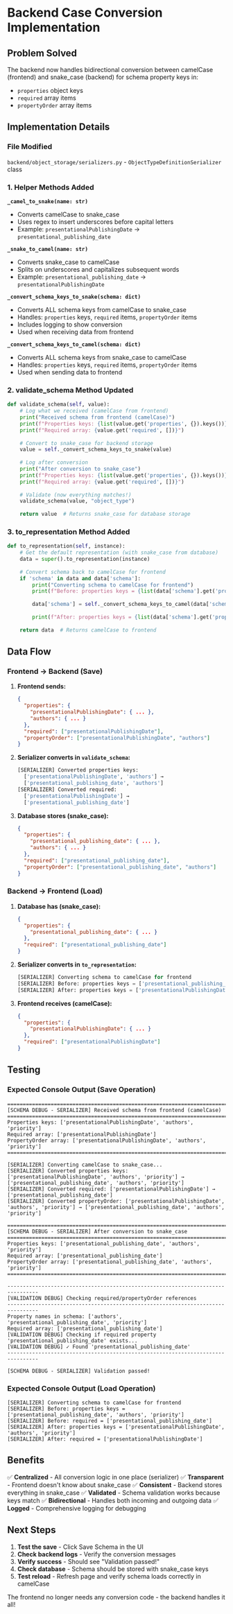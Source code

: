 # Backend Case Conversion Implementation

## Problem Solved

The backend now handles bidirectional conversion between camelCase (frontend) and snake_case (backend) for schema property keys in:
- `properties` object keys
- `required` array items
- `propertyOrder` array items

## Implementation Details

### File Modified
`backend/object_storage/serializers.py` - `ObjectTypeDefinitionSerializer` class

### 1. Helper Methods Added

**`_camel_to_snake(name: str)`**
- Converts camelCase to snake_case
- Uses regex to insert underscores before capital letters
- Example: `presentationalPublishingDate` → `presentational_publishing_date`

**`_snake_to_camel(name: str)`**
- Converts snake_case to camelCase
- Splits on underscores and capitalizes subsequent words
- Example: `presentational_publishing_date` → `presentationalPublishingDate`

**`_convert_schema_keys_to_snake(schema: dict)`**
- Converts ALL schema keys from camelCase to snake_case
- Handles: `properties` keys, `required` items, `propertyOrder` items
- Includes logging to show conversion
- Used when receiving data from frontend

**`_convert_schema_keys_to_camel(schema: dict)`**
- Converts ALL schema keys from snake_case to camelCase
- Handles: `properties` keys, `required` items, `propertyOrder` items
- Used when sending data to frontend

### 2. validate_schema Method Updated

```python
def validate_schema(self, value):
    # Log what we received (camelCase from frontend)
    print("Received schema from frontend (camelCase)")
    print(f"Properties keys: {list(value.get('properties', {}).keys())}")
    print(f"Required array: {value.get('required', [])}")
    
    # Convert to snake_case for backend storage
    value = self._convert_schema_keys_to_snake(value)
    
    # Log after conversion
    print("After conversion to snake_case")
    print(f"Properties keys: {list(value.get('properties', {}).keys())}")
    print(f"Required array: {value.get('required', [])}")
    
    # Validate (now everything matches!)
    validate_schema(value, "object_type")
    
    return value  # Returns snake_case for database storage
```

### 3. to_representation Method Added

```python
def to_representation(self, instance):
    # Get the default representation (with snake_case from database)
    data = super().to_representation(instance)
    
    # Convert schema back to camelCase for frontend
    if 'schema' in data and data['schema']:
        print("Converting schema to camelCase for frontend")
        print(f"Before: properties keys = {list(data['schema'].get('properties', {}).keys())}")
        
        data['schema'] = self._convert_schema_keys_to_camel(data['schema'])
        
        print(f"After: properties keys = {list(data['schema'].get('properties', {}).keys())}")
    
    return data  # Returns camelCase to frontend
```

## Data Flow

### Frontend → Backend (Save)

1. **Frontend sends:**
   ```json
   {
     "properties": {
       "presentationalPublishingDate": { ... },
       "authors": { ... }
     },
     "required": ["presentationalPublishingDate"],
     "propertyOrder": ["presentationalPublishingDate", "authors"]
   }
   ```

2. **Serializer converts in `validate_schema`:**
   ```python
   [SERIALIZER] Converted properties keys:
     ['presentationalPublishingDate', 'authors'] →
     ['presentational_publishing_date', 'authors']
   [SERIALIZER] Converted required:
     ['presentationalPublishingDate'] →
     ['presentational_publishing_date']
   ```

3. **Database stores (snake_case):**
   ```json
   {
     "properties": {
       "presentational_publishing_date": { ... },
       "authors": { ... }
     },
     "required": ["presentational_publishing_date"],
     "propertyOrder": ["presentational_publishing_date", "authors"]
   }
   ```

### Backend → Frontend (Load)

1. **Database has (snake_case):**
   ```json
   {
     "properties": {
       "presentational_publishing_date": { ... }
     },
     "required": ["presentational_publishing_date"]
   }
   ```

2. **Serializer converts in `to_representation`:**
   ```python
   [SERIALIZER] Converting schema to camelCase for frontend
   [SERIALIZER] Before: properties keys = ['presentational_publishing_date', 'authors']
   [SERIALIZER] After: properties keys = ['presentationalPublishingDate', 'authors']
   ```

3. **Frontend receives (camelCase):**
   ```json
   {
     "properties": {
       "presentationalPublishingDate": { ... }
     },
     "required": ["presentationalPublishingDate"]
   }
   ```

## Testing

### Expected Console Output (Save Operation)

```
================================================================================
[SCHEMA DEBUG - SERIALIZER] Received schema from frontend (camelCase)
================================================================================
Properties keys: ['presentationalPublishingDate', 'authors', 'priority']
Required array: ['presentationalPublishingDate']
PropertyOrder array: ['presentationalPublishingDate', 'authors', 'priority']
================================================================================

[SERIALIZER] Converting camelCase to snake_case...
[SERIALIZER] Converted properties keys: ['presentationalPublishingDate', 'authors', 'priority'] → ['presentational_publishing_date', 'authors', 'priority']
[SERIALIZER] Converted required: ['presentationalPublishingDate'] → ['presentational_publishing_date']
[SERIALIZER] Converted propertyOrder: ['presentationalPublishingDate', 'authors', 'priority'] → ['presentational_publishing_date', 'authors', 'priority']

================================================================================
[SCHEMA DEBUG - SERIALIZER] After conversion to snake_case
================================================================================
Properties keys: ['presentational_publishing_date', 'authors', 'priority']
Required array: ['presentational_publishing_date']
PropertyOrder array: ['presentational_publishing_date', 'authors', 'priority']
================================================================================

--------------------------------------------------------------------------------
[VALIDATION DEBUG] Checking required/propertyOrder references
--------------------------------------------------------------------------------
Property names in schema: ['authors', 'presentational_publishing_date', 'priority']
Required array: ['presentational_publishing_date']
[VALIDATION DEBUG] Checking if required property 'presentational_publishing_date' exists...
[VALIDATION DEBUG] ✓ Found 'presentational_publishing_date'
--------------------------------------------------------------------------------

[SCHEMA DEBUG - SERIALIZER] Validation passed!
```

### Expected Console Output (Load Operation)

```
[SERIALIZER] Converting schema to camelCase for frontend
[SERIALIZER] Before: properties keys = ['presentational_publishing_date', 'authors', 'priority']
[SERIALIZER] Before: required = ['presentational_publishing_date']
[SERIALIZER] After: properties keys = ['presentationalPublishingDate', 'authors', 'priority']
[SERIALIZER] After: required = ['presentationalPublishingDate']
```

## Benefits

✅ **Centralized** - All conversion logic in one place (serializer)
✅ **Transparent** - Frontend doesn't know about snake_case
✅ **Consistent** - Backend stores everything in snake_case
✅ **Validated** - Schema validation works because keys match
✅ **Bidirectional** - Handles both incoming and outgoing data
✅ **Logged** - Comprehensive logging for debugging

## Next Steps

1. **Test the save** - Click Save Schema in the UI
2. **Check backend logs** - Verify the conversion messages
3. **Verify success** - Should see "Validation passed!" 
4. **Check database** - Schema should be stored with snake_case keys
5. **Test reload** - Refresh page and verify schema loads correctly in camelCase

The frontend no longer needs any conversion code - the backend handles it all!


